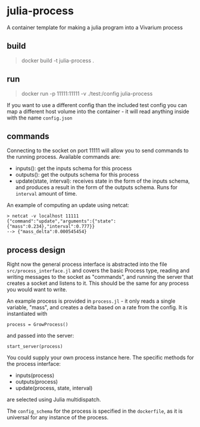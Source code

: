 # julia-process

A container template for making a julia program into a Vivarium process

## build

> docker build -t julia-process .

## run

> docker run -p 11111:11111 -v ./test:/config julia-process

If you want to use a different config than the included test config you can map
a different host volume into the container - it will read anything inside with
the name `config.json`

## commands

Connecting to the socket on port 11111 will allow you to send commands to the
running process. Available commands are:

* inputs(): get the inputs schema for this process
* outputs(): get the outputs schema for this process
* update(state, interval): receives state in the form of the inputs schema, and produces a result in the form of the outputs schema. Runs for `interval` amount of time.

An example of computing an update using netcat:

```
> netcat -v localhost 11111
{"command":"update","arguments":{"state":{"mass":0.234},"interval":0.777}}
--> {"mass_delta":0.000545454}
```

## process design

Right now the general process interface is abstracted into the file `src/process_interface.jl` and covers the basic Process type, reading and writing messages to the socket as "commands", and running the server that creates a socket and listens to it. This should be the same for any process you would want to write.

An example process is provided in `process.jl` - it only reads a single variable, "mass", and creates a delta based on a rate from the config. It is instantiated with

    process = GrowProcess()

and passed into the server:

    start_server(process)

You could supply your own process instance here. The specific methods for the process interface:

* inputs(process)
* outputs(process)
* update(process, state, interval)

are selected using Julia multidispatch.

The `config_schema` for the process is specified in the `dockerfile`, as it is universal for any instance of the process. 